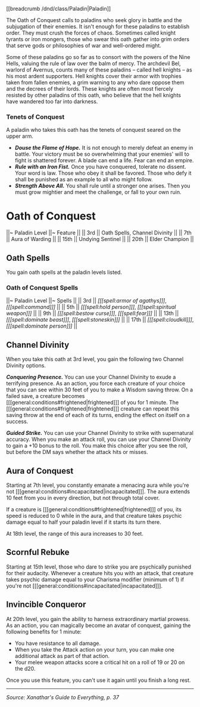 [[breadcrumb /dnd/class/Paladin|Paladin]]

The Oath of Conquest calls to paladins who seek glory in battle and the subjugation of their enemies. It isn't enough for these paladins to establish order. They must crush the forces of chaos. Sometimes called knight tyrants or iron mongers, those who swear this oath gather into grim orders that serve gods or philosophies of war and well-ordered might.

Some of these paladins go so far as to consort with the powers of the Nine Hells, valuing the rule of law over the balm of mercy. The archdevil Bel, warlord of Avernus, counts many of these paladins – called hell knights – as his most ardent supporters. Hell knights cover their armor with trophies taken from fallen enemies, a grim warning to any who dare oppose them and the decrees of their lords. These knights are often most fiercely resisted by other paladins of this oath, who believe that the hell knights have wandered too far into darkness.

### Tenets of Conquest

A paladin who takes this oath has the tenets of conquest seared on the upper arm.

* ***Douse the Flame of Hope.*** It is not enough to merely defeat an enemy in battle. Your victory must be so overwhelming that your enemies' will to fight is shattered forever. A blade can end a life. Fear can end an empire.
* ***Rule with an Iron Fist.*** Once you have conquered, tolerate no dissent. Your word is law. Those who obey it shall be favored. Those who defy it shall be punished as an example to all who might follow.
* ***Strength Above All.*** You shall rule until a stronger one arises. Then you must grow mightier and meet the challenge, or fall to your own ruin.

# Oath of Conquest

||~ Paladin Level ||~ Feature ||
|| 3rd || Oath Spells, Channel Divinity ||
|| 7th || Aura of Warding ||
|| 15th || Undying Sentinel ||
|| 20th || Elder Champion ||

## Oath Spells

You gain oath spells at the paladin levels listed.

### Oath of Conquest Spells

||~ Paladin Level ||~ Spells ||
|| 3rd || _[[[spell:armor of agathys]]]_, _[[[spell:command]]]_ ||
|| 5th || _[[[spell:hold person]]]_, _[[[spell:spiritual weapon]]]_ ||
|| 9th || _[[[spell:bestow curse]]]_, _[[[spell:fear]]]_ ||
|| 13th || _[[[spell:dominate beast]]]_, _[[[spell:stoneskin]]]_ ||
|| 17th || _[[[spell:cloudkill]]]_, _[[[spell:dominate person]]]_ ||

## Channel Divinity

When you take this oath at 3rd level, you gain the following two Channel Divinity options.

***Conquering Presence.*** You can use your Channel Divinity to exude a terrifying presence. As an action, you force each creature of your choice that you can see within 30 feet of you to make a Wisdom saving throw. On a failed save, a creature becomes [[[general:conditions#frightened|frightened]]] of you for 1 minute. The [[[general:conditions#frightened|frightened]]] creature can repeat this saving throw at the end of each of its turns, ending the effect on itself on a success.

***Guided Strike.*** You can use your Channel Divinity to strike with supernatural accuracy. When you make an attack roll, you can use your Channel Divinity to gain a +10 bonus to the roll. You make this choice after you see the roll, but before the DM says whether the attack hits or misses.

## Aura of Conquest

Starting at 7th level, you constantly emanate a menacing aura while you're not [[[general:conditions#incapacitated|incapacitated]]]. The aura extends 10 feet from you in every direction, but not through total cover.

If a creature is [[[general:conditions#frightened|frightened]]] of you, its speed is reduced to 0 while in the aura, and that creature takes psychic damage equal to half your paladin level if it starts its turn there.

At 18th level, the range of this aura increases to 30 feet.

## Scornful Rebuke

Starting at 15th level, those who dare to strike you are psychically punished for their audacity. Whenever a creature hits you with an attack, that creature takes psychic damage equal to your Charisma modifier (minimum of 1) if you're not [[[general:conditions#incapacitated|incapacitated]]].

## Invincible Conqueror

At 20th level, you gain the ability to harness extraordinary martial prowess. As an action, you can magically become an avatar of conquest, gaining the following benefits for 1 minute:

* You have resistance to all damage.
* When you take the Attack action on your turn, you can make one additional attack as part of that action.
* Your melee weapon attacks score a critical hit on a roll of 19 or 20 on the d20.

Once you use this feature, you can't use it again until you finish a long rest.

----

*Source: Xanathar's Guide to Everything, p. 37*
